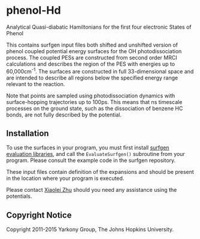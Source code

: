 # phenol-Hd
Analytical Quasi-diabatic Hamiltonians for the first four electronic States of Phenol

This contains surfgen input files both shifted and unshifted version of phenol coupled potential energy surfaces for
the OH photodissociation process.  The coupled PESs are constructed from second order MRCI calculations and describes
the region of the PES with energies up to 60,000cm<sup>-1</sup>.  The surfaces are constructed in full 33-dimensional space
and are intended to describe all regions below the specified energy range relevant to the reaction.

Note that points are sampled using photodissociation dynamics with surface-hopping trajectories up to 100ps.
This means that ns timescale processes on the ground state, such as the dissociation of benzene HC bonds,
are not fully described by the potential.

Installation
----

To use the surfaces in your program, you must first install [surfgen evaluation libraries](https://github.com/virtualzx-nad/surfgen),
and call the `EvaluateSurfgen()` subroutine from your program.  Please consult the example code in the surfgen repository.

These input files contain definition of the expansions and should be present in the location where your program is executed.

Please contact [Xiaolei Zhu](virtualzx@gmail.com) should you need any assistance using the potentials.

Copyright Notice
----

Copyright 2011-2015 Yarkony Group, The Johns Hopkins University.
